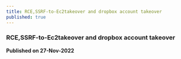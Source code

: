 ```yaml
---
title: RCE,SSRF-to-Ec2takeover and dropbox account takeover
published: true
---
```


### RCE,SSRF-to-Ec2takeover and dropbox account takeover
**Published on 27-Nov-2022**
